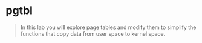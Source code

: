 # pgtbl

> In this lab you will explore page tables and modify them to simplify the
> functions that copy data from user space to kernel space.

